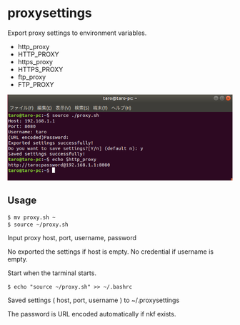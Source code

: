 # proxysettings
Export proxy settings to environment variables.
- http_proxy
- HTTP_PROXY
- https_proxy
- HTTPS_PROXY
- ftp_proxy
- FTP_PROXY

![proxysettings](https://raw.githubusercontent.com/takubokudori/proxysettings/master/screenshots/pic1.PNG)
## Usage

```
$ mv proxy.sh ~
$ source ~/proxy.sh
```

Input proxy host, port, username, password

No exported the settings if host is empty.
No credential if username is empty.

Start when the tarminal starts.

```
$ echo "source ~/proxy.sh" >> ~/.bashrc
```

Saved settings ( host, port, username ) to ~/.proxysettings

The password is URL encoded automatically if nkf exists.
